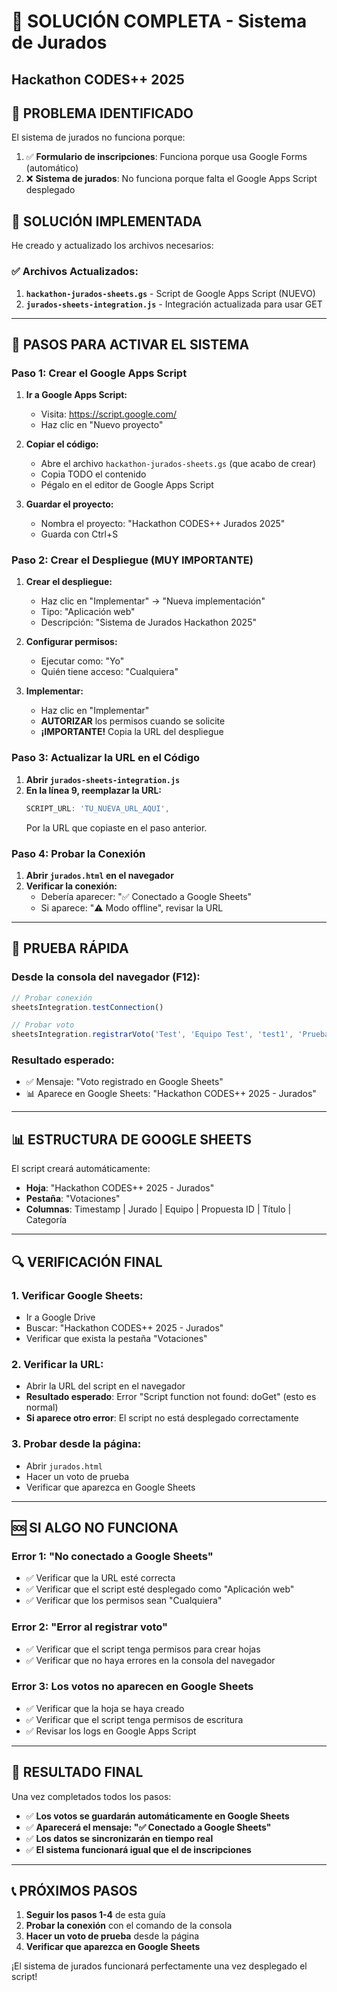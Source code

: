# 🔧 SOLUCIÓN COMPLETA - Sistema de Jurados
## Hackathon CODES++ 2025

## 🚨 **PROBLEMA IDENTIFICADO**

El sistema de jurados no funciona porque:
1. ✅ **Formulario de inscripciones**: Funciona porque usa Google Forms (automático)
2. ❌ **Sistema de jurados**: No funciona porque falta el Google Apps Script desplegado

## 🎯 **SOLUCIÓN IMPLEMENTADA**

He creado y actualizado los archivos necesarios:

### ✅ **Archivos Actualizados:**
1. **`hackathon-jurados-sheets.gs`** - Script de Google Apps Script (NUEVO)
2. **`jurados-sheets-integration.js`** - Integración actualizada para usar GET

---

## 🚀 **PASOS PARA ACTIVAR EL SISTEMA**

### **Paso 1: Crear el Google Apps Script**

1. **Ir a Google Apps Script:**
   - Visita: https://script.google.com/
   - Haz clic en "Nuevo proyecto"

2. **Copiar el código:**
   - Abre el archivo `hackathon-jurados-sheets.gs` (que acabo de crear)
   - Copia TODO el contenido
   - Pégalo en el editor de Google Apps Script

3. **Guardar el proyecto:**
   - Nombra el proyecto: "Hackathon CODES++ Jurados 2025"
   - Guarda con Ctrl+S

### **Paso 2: Crear el Despliegue (MUY IMPORTANTE)**

1. **Crear el despliegue:**
   - Haz clic en "Implementar" → "Nueva implementación"
   - Tipo: "Aplicación web"
   - Descripción: "Sistema de Jurados Hackathon 2025"

2. **Configurar permisos:**
   - Ejecutar como: "Yo"
   - Quién tiene acceso: "Cualquiera"

3. **Implementar:**
   - Haz clic en "Implementar"
   - **AUTORIZAR** los permisos cuando se solicite
   - **¡IMPORTANTE!** Copia la URL del despliegue

### **Paso 3: Actualizar la URL en el Código**

1. **Abrir `jurados-sheets-integration.js`**
2. **En la línea 9, reemplazar la URL:**
   ```javascript
   SCRIPT_URL: 'TU_NUEVA_URL_AQUI',
   ```
   Por la URL que copiaste en el paso anterior.

### **Paso 4: Probar la Conexión**

1. **Abrir `jurados.html` en el navegador**
2. **Verificar la conexión:**
   - Debería aparecer: "✅ Conectado a Google Sheets"
   - Si aparece: "⚠️ Modo offline", revisar la URL

---

## 🧪 **PRUEBA RÁPIDA**

### **Desde la consola del navegador (F12):**
```javascript
// Probar conexión
sheetsIntegration.testConnection()

// Probar voto
sheetsIntegration.registrarVoto('Test', 'Equipo Test', 'test1', 'Prueba', 'Test')
```

### **Resultado esperado:**
- ✅ Mensaje: "Voto registrado en Google Sheets"
- 📊 Aparece en Google Sheets: "Hackathon CODES++ 2025 - Jurados"

---

## 📊 **ESTRUCTURA DE GOOGLE SHEETS**

El script creará automáticamente:
- **Hoja**: "Hackathon CODES++ 2025 - Jurados"
- **Pestaña**: "Votaciones"
- **Columnas**: Timestamp | Jurado | Equipo | Propuesta ID | Título | Categoría

---

## 🔍 **VERIFICACIÓN FINAL**

### **1. Verificar Google Sheets:**
- Ir a Google Drive
- Buscar: "Hackathon CODES++ 2025 - Jurados"
- Verificar que exista la pestaña "Votaciones"

### **2. Verificar la URL:**
- Abrir la URL del script en el navegador
- **Resultado esperado**: Error "Script function not found: doGet" (esto es normal)
- **Si aparece otro error**: El script no está desplegado correctamente

### **3. Probar desde la página:**
- Abrir `jurados.html`
- Hacer un voto de prueba
- Verificar que aparezca en Google Sheets

---

## 🆘 **SI ALGO NO FUNCIONA**

### **Error 1: "No conectado a Google Sheets"**
- ✅ Verificar que la URL esté correcta
- ✅ Verificar que el script esté desplegado como "Aplicación web"
- ✅ Verificar que los permisos sean "Cualquiera"

### **Error 2: "Error al registrar voto"**
- ✅ Verificar que el script tenga permisos para crear hojas
- ✅ Verificar que no haya errores en la consola del navegador

### **Error 3: Los votos no aparecen en Google Sheets**
- ✅ Verificar que la hoja se haya creado
- ✅ Verificar que el script tenga permisos de escritura
- ✅ Revisar los logs en Google Apps Script

---

## 🎉 **RESULTADO FINAL**

Una vez completados todos los pasos:

- ✅ **Los votos se guardarán automáticamente en Google Sheets**
- ✅ **Aparecerá el mensaje: "✅ Conectado a Google Sheets"**
- ✅ **Los datos se sincronizarán en tiempo real**
- ✅ **El sistema funcionará igual que el de inscripciones**

---

## 📞 **PRÓXIMOS PASOS**

1. **Seguir los pasos 1-4** de esta guía
2. **Probar la conexión** con el comando de la consola
3. **Hacer un voto de prueba** desde la página
4. **Verificar que aparezca en Google Sheets**

¡El sistema de jurados funcionará perfectamente una vez desplegado el script!
